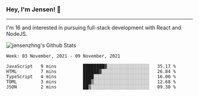 ### Hey, I'm Jensen! 👋

---

I'm 16 and interested in pursuing full-stack development with React and NodeJS.

![jensenzhng's Github Stats](https://github-readme-stats.vercel.app/api?username=jensenzhng&theme=dark&show_icons=true&count_private=true&include_all_commits=true)

<!--START_SECTION:waka-->
```text
Week: 03 November, 2021 - 09 November, 2021

JavaScript   9 mins          ████████▓░░░░░░░░░░░░░░░░   35.17 % 
HTML         7 mins          ██████▓░░░░░░░░░░░░░░░░░░   26.84 % 
TypeScript   4 mins          ████░░░░░░░░░░░░░░░░░░░░░   16.00 % 
TOML         3 mins          ███▒░░░░░░░░░░░░░░░░░░░░░   12.68 % 
JSON         2 mins          ██▒░░░░░░░░░░░░░░░░░░░░░░   09.30 % 
```
<!--END_SECTION:waka-->
